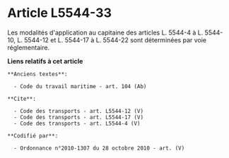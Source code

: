 # Article L5544-33

Les modalités d'application au capitaine des articles L. 5544-4 à L. 5544-10, 
L. 5544-12 et L. 5544-17 à L. 5544-22 sont déterminées par voie réglementaire.

**Liens relatifs à cet article**

	**Anciens textes**:

	  - Code du travail maritime - art. 104 (Ab)

	**Cite**:

	  - Code des transports - art. L5544-12 (V)
	  - Code des transports - art. L5544-17 (V)
	  - Code des transports - art. L5544-4 (V)

	**Codifié par**:

	  - Ordonnance n°2010-1307 du 28 octobre 2010 - art. (V)
